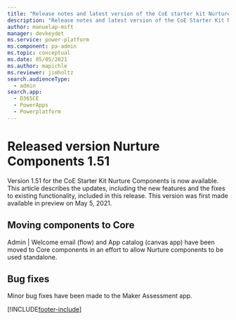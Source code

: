 ```yaml
---
title: "Release notes and latest version of the CoE starter kit Nurture Components 1.51 | MicrosoftDocs"
description: "Release notes and latest version of the CoE Starter Kit Nurture Components 1.51."
author: manuelap-msft
manager: devkeydet
ms.service: power-platform
ms.component: pa-admin
ms.topic: conceptual
ms.date: 05/05/2021
ms.author: mapichle
ms.reviewer: jimholtz
search.audienceType: 
  - admin
search.app: 
  - D365CE
  - PowerApps
  - Powerplatform
---
```


# Released version Nurture Components 1.51

Version 1.51 for the CoE Starter Kit Nurture Components is now available. This article describes the updates, including the new features and the fixes to existing functionality, included in this release. This version was first made available in preview on May 5, 2021.

## Moving components to Core

Admin | Welcome email (flow) and App catalog (canvas app) have been moved to Core components in an effort to allow Nurture components to be used standalone.

## Bug fixes

Minor bug fixes have been made to the Maker Assessment app.

[!INCLUDE[footer-include](../../../includes/footer-banner.md)]